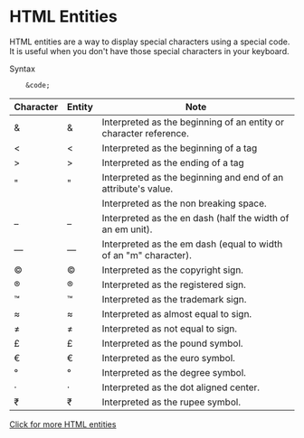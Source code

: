 # HTML Entities

HTML entities are a way to display special characters using a special code. It is useful when you don't have those special characters in your keyboard.

Syntax

```
    &code;
```

| Character | Entity   | Note                                                              |
| --------- | -------- | ----------------------------------------------------------------- |
| &         | &amp;    | Interpreted as the beginning of an entity or character reference. |
| <         | &lt;     | Interpreted as the beginning of a tag                             |
| >         | &gt;     | Interpreted as the ending of a tag                                |
| "         | &quot;   | Interpreted as the beginning and end of an attribute's value.     |
|           | &nbsp;   | Interpreted as the non breaking space.                            |
| –         | &ndash;  | Interpreted as the en dash (half the width of an em unit).        |
| —         | &mdash;  | Interpreted as the em dash (equal to width of an "m" character).  |
| ©         | &copy;   | Interpreted as the copyright sign.                                |
| ®         | &reg;    | Interpreted as the registered sign.                               |
| ™         | &trade;  | Interpreted as the trademark sign.                                |
| ≈         | &asymp;  | Interpreted as almost equal to sign.                              |
| ≠         | &ne;     | Interpreted as not equal to sign.                                 |
| £         | &pound;  | Interpreted as the pound symbol.                                  |
| €         | &euro;   | Interpreted as the euro symbol.                                   |
| °         | &deg;    | Interpreted as the degree symbol.                                 |
| ·         | &middot; | Interpreted as the dot aligned center.                            |
| ₹         | &#8377;  | Interpreted as the rupee symbol.                                  |

[Click for more HTML entities](https://html.spec.whatwg.org/multipage/named-characters.html#named-character-references)
